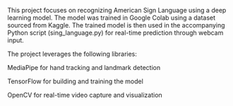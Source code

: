 This project focuses on recognizing American Sign Language using a deep learning model. 
The model was trained in Google Colab using a dataset sourced from Kaggle. 
The trained model is then used in the accompanying Python script (sing_language.py) for real-time prediction through webcam input.

The project leverages the following libraries:

  MediaPipe for hand tracking and landmark detection

  TensorFlow for building and training the model

  OpenCV for real-time video capture and visualization
